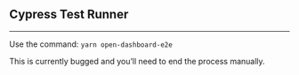 ## Cypress Test Runner

---

Use the command: `yarn open-dashboard-e2e`

This is currently bugged and you’ll need to end the process manually.
